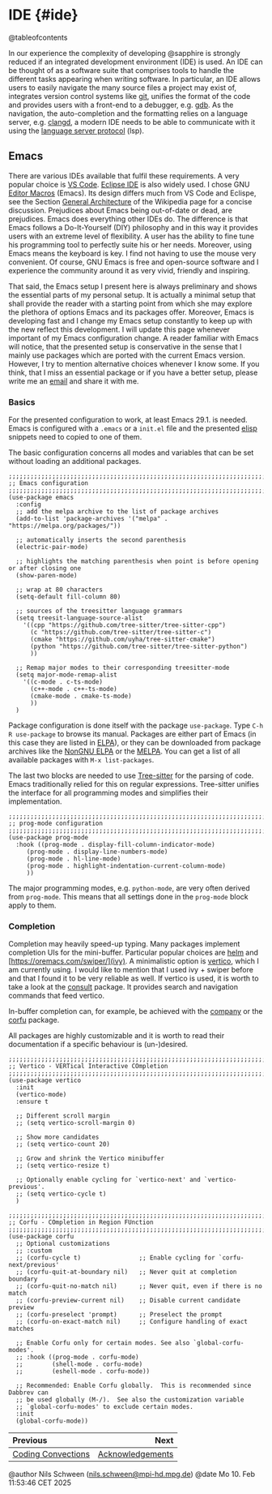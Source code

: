 # IDE {#ide}

@tableofcontents

In our experience the complexity of developing @sapphire is strongly reduced if
an integrated development environment (IDE) is used. An IDE can be thought of as
a software suite that comprises tools to handle the different tasks appearing
when writing software. In particular, an IDE allows users to easily navigate the
many source files a project may exist of, integrates version control systems
like [git](https://git-scm.com/), unifies the format of the code and provides
users with a front-end to a debugger, e.g. [gdb](https://sourceware.org/gdb/).
As the navigation, the auto-completion and the formatting relies on a language
server, e.g. [clangd](https://clangd.llvm.org/), a modern IDE needs to be able
to communicate with it using the [language server
protocol](https://en.wikipedia.org/wiki/Language_Server_Protocol) (lsp).

## Emacs

There are various IDEs available that fulfil these requirements. A very popular
choice is [VS Code](https://code.visualstudio.com/). [Eclipse
IDE](https://eclipseide.org/) is also widely used. I chose GNU [Editor
Macros](https://www.gnu.org/software/emacs/) (Emacs). Its design differs much
from VS Code and Eclispe, see the Section [General
Architecture](https://en.wikipedia.org/wiki/Emacs#General_architecture) of the
Wikipedia page for a concise discussion. Prejudices about Emacs being
out-of-date or dead, are prejudices. Emacs does everything other IDEs do. The
difference is that Emacs follows a Do-It-Yourself (DIY) philosophy and in this
way it provides users with an extreme level of flexibility. A user has the
ability to fine tune his programming tool to perfectly suite his or her needs.
Moreover, using Emacs means the keyboard is key. I find not having to use the
mouse very convenient. Of course, GNU Emacs is free and open-source software and
I experience the community around it as very vivid, friendly and inspiring.

That said, the Emacs setup I present here is always preliminary and shows the
essential parts of my personal setup. It is actually a minimal setup that shall
provide the reader with a starting point from which she may explore the plethora
of options Emacs and its packages offer. Moreover, Emacs is developing fast and
I change my Emacs setup constantly to keep up with the new reflect this
development. I will update this page whenever important of my Emacs
configuration change. A reader familiar with Emacs will notice, that the
presented setup is conservative in the sense that I mainly use packages which
are ported with the current Emacs version. However, I try to mention alternative
choices whenever I know some. If you think, that I miss an essential package or
if you have a better setup, please write me an
[email](mailto:nils.schween@mpi-hd.mpg.de) and share it with me.

### Basics

For the presented configuration to work, at least Emacs 29.1. is needed. Emacs
is configured with a `.emacs` or a `init.el` file and the presented
[elisp](https://en.wikipedia.org/wiki/Emacs_Lisp) snippets need to copied to one
of them.

The basic configuration concerns all modes and variables that can be set without
loading an additional packages.

```elisp
;;;;;;;;;;;;;;;;;;;;;;;;;;;;;;;;;;;;;;;;;;;;;;;;;;;;;;;;;;;;;;;;;;;;;;;;;;;;;;;
;; Emacs configuration
;;;;;;;;;;;;;;;;;;;;;;;;;;;;;;;;;;;;;;;;;;;;;;;;;;;;;;;;;;;;;;;;;;;;;;;;;;;;;;;
(use-package emacs
  :config
  ;; add the melpa archive to the list of package archives
  (add-to-list 'package-archives '("melpa" . "https://melpa.org/packages/"))

  ;; automatically inserts the second parenthesis
  (electric-pair-mode)

  ;; highlights the matching parenthesis when point is before opening or after closing one
  (show-paren-mode)

  ;; wrap at 80 characters
  (setq-default fill-column 80)

  ;; sources of the treesitter language grammars
  (setq treesit-language-source-alist
	'((cpp "https://github.com/tree-sitter/tree-sitter-cpp")
	  (c "https://github.com/tree-sitter/tree-sitter-c")
	  (cmake "https://github.com/uyha/tree-sitter-cmake")
	  (python "https://github.com/tree-sitter/tree-sitter-python")
	  ))

  ;; Remap major modes to their corresponding treesitter-mode
  (setq major-mode-remap-alist
	'((c-mode . c-ts-mode)
	  (c++-mode . c++-ts-mode)
	  (cmake-mode . cmake-ts-mode)
	  ))
  )
```

Package configuration is done itself with the package `use-package`. Type `C-h R
use-package` to browse its manual. Packages are either part of Emacs (in this
case they are listed in [ELPA](https://elpa.gnu.org/)), or they can be
downloaded from package archives like the [NonGNU
ELPA](https://elpa.nongnu.org/) or the [MELPA](https://melpa.org/#/). You can
get a list of all available packages with `M-x list-packages`.

The last two blocks are needed to use
[Tree-sitter](https://tree-sitter.github.io/tree-sitter/) for the parsing of
code. Emacs traditionally relied for this on regular expressions. Tree-sitter
unifies the interface for all programming modes and simplifies their
implementation.

```elisp
;;;;;;;;;;;;;;;;;;;;;;;;;;;;;;;;;;;;;;;;;;;;;;;;;;;;;;;;;;;;;;;;;;;;;;;;;;;;;;;
;; prog-mode configuration
;;;;;;;;;;;;;;;;;;;;;;;;;;;;;;;;;;;;;;;;;;;;;;;;;;;;;;;;;;;;;;;;;;;;;;;;;;;;;;;
(use-package prog-mode
  :hook ((prog-mode . display-fill-column-indicator-mode)
	 (prog-mode . display-line-numbers-mode)
	 (prog-mode . hl-line-mode)
	 (prog-mode . highlight-indentation-current-column-mode)
	 ))

```

The major programming modes, e.g. `python-mode`, are very often derived from `prog-mode`. This means
that all settings done in the `prog-mode` block apply to them.

### Completion

Completion may heavily speed-up typing. Many packages implement completion UIs
for the mini-buffer. Particular popular choices are
[helm](https://emacs-helm.github.io/helm/) and
[https://oremacs.com/swiper/](ivy). A minimalistic option is
[vertico](https://github.com/minad/vertico), which I am currently using. I would
like to mention that I used ivy + swiper before and that I found it to be very
reliable as well. If vertico is used, it is worth to take a look at the
[consult](https://github.com/minad/consult) package. It provides search
and navigation commands that feed vertico.

In-buffer completion can, for example, be achieved with the
[company](https://company-mode.github.io/) or the
[corfu](https://github.com/minad/corfu) package.

All packages are highly customizable and it is worth to read their documentation
if a specific behaviour is (un-)desired.

```elisp
;;;;;;;;;;;;;;;;;;;;;;;;;;;;;;;;;;;;;;;;;;;;;;;;;;;;;;;;;;;;;;;;;;;;;;;;;;;;;;;
;; Vertico - VERTical Interactive COmpletion
;;;;;;;;;;;;;;;;;;;;;;;;;;;;;;;;;;;;;;;;;;;;;;;;;;;;;;;;;;;;;;;;;;;;;;;;;;;;;;;
(use-package vertico
  :init
  (vertico-mode)
  :ensure t

  ;; Different scroll margin
  ;; (setq vertico-scroll-margin 0)

  ;; Show more candidates
  ;; (setq vertico-count 20)

  ;; Grow and shrink the Vertico minibuffer
  ;; (setq vertico-resize t)

  ;; Optionally enable cycling for `vertico-next' and `vertico-previous'.
  ;; (setq vertico-cycle t)
  )

;;;;;;;;;;;;;;;;;;;;;;;;;;;;;;;;;;;;;;;;;;;;;;;;;;;;;;;;;;;;;;;;;;;;;;;;;;;;;;;
;; Corfu - COmpletion in Region FUnction
;;;;;;;;;;;;;;;;;;;;;;;;;;;;;;;;;;;;;;;;;;;;;;;;;;;;;;;;;;;;;;;;;;;;;;;;;;;;;;;
(use-package corfu
  ;; Optional customizations
  ;; :custom
  ;; (corfu-cycle t)                ;; Enable cycling for `corfu-next/previous'
  ;; (corfu-quit-at-boundary nil)   ;; Never quit at completion boundary
  ;; (corfu-quit-no-match nil)      ;; Never quit, even if there is no match
  ;; (corfu-preview-current nil)    ;; Disable current candidate preview
  ;; (corfu-preselect 'prompt)      ;; Preselect the prompt
  ;; (corfu-on-exact-match nil)     ;; Configure handling of exact matches

  ;; Enable Corfu only for certain modes. See also `global-corfu-modes'.
  ;; :hook ((prog-mode . corfu-mode)
  ;;        (shell-mode . corfu-mode)
  ;;        (eshell-mode . corfu-mode))

  ;; Recommended: Enable Corfu globally.  This is recommended since Dabbrev can
  ;; be used globally (M-/).  See also the customization variable
  ;; `global-corfu-modes' to exclude certain modes.
  :init
  (global-corfu-mode))
```


<div class="section_buttons">

| Previous                                  |                                  Next |
|:------------------------------------------|--------------------------------------:|
| [Coding Convections](#coding-conventions) | [Acknowledgements](#acknowledgements) |

</div>

@author Nils Schween (<nils.schween@mpi-hd.mpg.de>)
@date Mo 10. Feb 11:53:46 CET 2025

